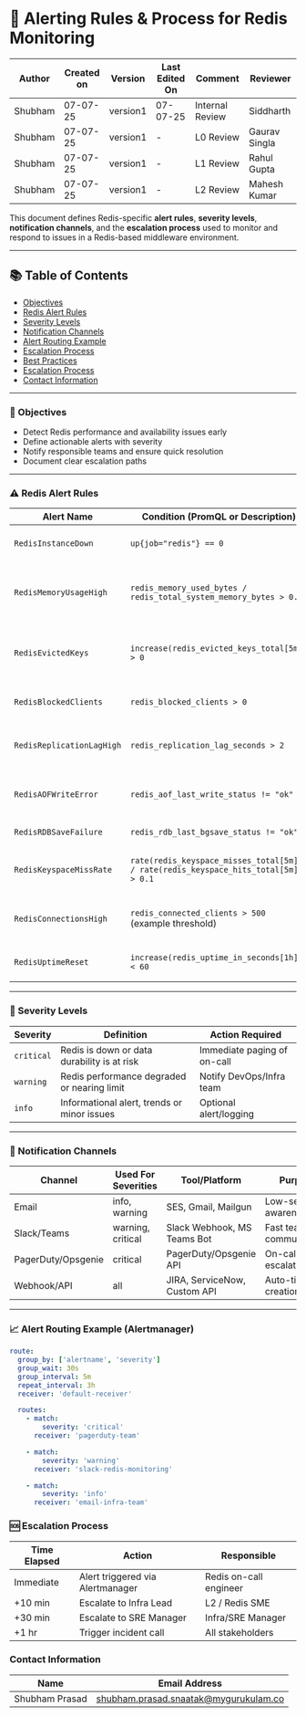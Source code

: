 # 🚨 Alerting Rules & Process for Redis Monitoring
| Author  | Created on | Version   | Last Edited On | Comment  | Reviewer |
|---------|------------|-----------|----------------|-------------------|---------------|
| Shubham | 07-07-25   |  version1| 07-07-25       | Internal Review    |Siddharth |
| Shubham | 07-07-25  |  version1|-   | L0  Review  | Gaurav Singla |
| Shubham | 07-07-25  |  version1| -     | L1  Review | Rahul Gupta |
| Shubham | 07-07-25   |  version1| -      | L2  Review  | Mahesh Kumar|


This document defines Redis-specific **alert rules**, **severity levels**, **notification channels**, and the **escalation process** used to monitor and respond to issues in a Redis-based middleware environment.

---

## 📚 Table of Contents

- [Objectives](#-objectives)
- [Redis Alert Rules](#️-redis-alert-rules)
- [Severity Levels](#-severity-levels)
- [Notification Channels](#-notification-channels)
- [Alert Routing Example](#-alert-routing-example)
- [Escalation Process](#-escalation-process)
- [Best Practices](#-best-practices)
- [Escalation Process](#-escalation-process)
- [Contact Information](#-contact-information)


---

### 🎯 Objectives

- Detect Redis performance and availability issues early
- Define actionable alerts with severity
- Notify responsible teams and ensure quick resolution
- Document clear escalation paths

---

### ⚠️ Redis Alert Rules

| **Alert Name**             | **Condition (PromQL or Description)**                             | **Severity** | **Description**                                 |
|----------------------------|--------------------------------------------------------------------|--------------|-------------------------------------------------|
| `RedisInstanceDown`        | `up{job="redis"} == 0`                                             | critical     | Redis server is unreachable                     |
| `RedisMemoryUsageHigh`     | `redis_memory_used_bytes / redis_total_system_memory_bytes > 0.85`| warning      | Redis memory usage exceeds 85%                  |
| `RedisEvictedKeys`         | `increase(redis_evicted_keys_total[5m]) > 0`                       | warning      | Keys are being evicted due to memory pressure   |
| `RedisBlockedClients`      | `redis_blocked_clients > 0`                                        | warning      | Blocking operations detected                    |
| `RedisReplicationLagHigh`  | `redis_replication_lag_seconds > 2`                                | critical     | Replica is lagging behind master                |
| `RedisAOFWriteError`       | `redis_aof_last_write_status != "ok"`                              | critical     | Append-only file (AOF) write issue              |
| `RedisRDBSaveFailure`      | `redis_rdb_last_bgsave_status != "ok"`                             | critical     | Snapshot save failed                            |
| `RedisKeyspaceMissRate`    | `rate(redis_keyspace_misses_total[5m]) / rate(redis_keyspace_hits_total[5m]) > 0.1` | warning | Cache miss rate is higher than 10%             |
| `RedisConnectionsHigh`     | `redis_connected_clients > 500` (example threshold)                | warning      | High number of client connections               |
| `RedisUptimeReset`         | `increase(redis_uptime_in_seconds[1h]) < 60`                       | critical     | Redis server restarted                          |

---

### 🛑 Severity Levels

| **Severity** | **Definition**                                         | **Action Required**         |
|--------------|--------------------------------------------------------|-----------------------------|
| `critical`   | Redis is down or data durability is at risk            | Immediate paging of on-call |
| `warning`    | Redis performance degraded or nearing limit            | Notify DevOps/Infra team    |
| `info`       | Informational alert, trends or minor issues            | Optional alert/logging      |

---

### 📨 Notification Channels

| **Channel**        | **Used For Severities** | **Tool/Platform**         | **Purpose**                      |
|--------------------|--------------------------|-----------------------------|----------------------------------|
| Email              | info, warning            | SES, Gmail, Mailgun         | Low-severity awareness           |
| Slack/Teams        | warning, critical        | Slack Webhook, MS Teams Bot | Fast team communication          |
| PagerDuty/Opsgenie | critical                 | PagerDuty/Opsgenie API      | On-call escalation               |
| Webhook/API        | all                      | JIRA, ServiceNow, Custom API| Auto-ticket creation             |

---

### 📈 Alert Routing Example (Alertmanager)

```yaml
route:
  group_by: ['alertname', 'severity']
  group_wait: 30s
  group_interval: 5m
  repeat_interval: 3h
  receiver: 'default-receiver'

  routes:
    - match:
        severity: 'critical'
      receiver: 'pagerduty-team'

    - match:
        severity: 'warning'
      receiver: 'slack-redis-monitoring'

    - match:
        severity: 'info'
      receiver: 'email-infra-team'
```
### 🆘 Escalation Process

| **Time Elapsed** | **Action**                        | **Responsible**         |
|------------------|-----------------------------------|--------------------------|
| Immediate        | Alert triggered via Alertmanager  | Redis on-call engineer  |
| +10 min          | Escalate to Infra Lead            | L2 / Redis SME           |
| +30 min          | Escalate to SRE Manager           | Infra/SRE Manager        |
| +1 hr            | Trigger incident call             | All stakeholders         |

###  Contact Information

| Name | Email Address |
|------|---------------|
| Shubham Prasad | [shubham.prasad.snaatak@mygurukulam.co](mailto:shubham.prasad.snaatak@mygurukulam.co) |
